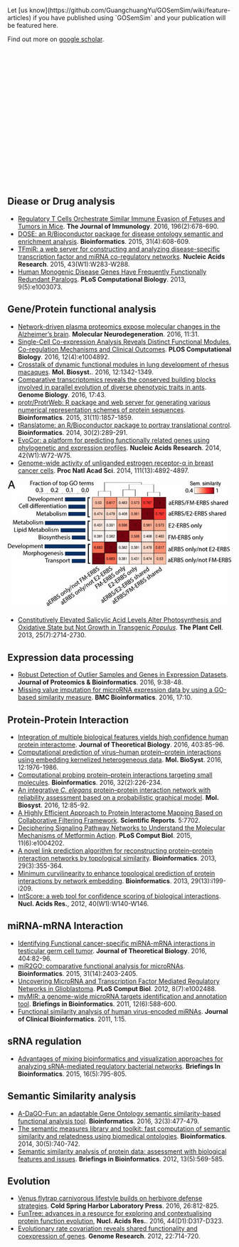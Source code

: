 <!-- AddToAny BEGIN -->
<div class="a2a_kit a2a_kit_size_32 a2a_default_style">
<a class="a2a_dd" href="//www.addtoany.com/share"></a>
<a class="a2a_button_facebook"></a>
<a class="a2a_button_twitter"></a>
<a class="a2a_button_google_plus"></a>
</div>
<script async src="//static.addtoany.com/menu/page.js"></script>
<!-- AddToAny END -->

<link rel="stylesheet" href="https://guangchuangyu.github.io/css/academicons.min.css">

<br>
Let [us know](https://github.com/GuangchuangYu/GOSemSim/wiki/feature-articles) if you have published using `GOSemSim` and your publication will be featured here.

<i class="fa fa-hand-o-right"></i> Find out more on [<i class="ai ai-google-scholar"></i> google scholar](https://scholar.google.com.hk/scholar?oi=bibs&hl=en&cites=9484177541993722322,17633835198940746971,18126401808149291947).

<link rel='stylesheet' href=https://guangchuangyu.github.io/resume/css/morris.css>
<script src='https://guangchuangyu.github.io/resume/css/jquery.min.js' type='text/javascript'></script>
<script src='https://guangchuangyu.github.io/resume/css/raphael-min.js' type='text/javascript'></script>
<script src='https://guangchuangyu.github.io/resume/css/morris-0.4.2.min.js' type='text/javascript'></script>


<style>
  .rChart {
    display: block;
    margin-left: auto; 
    margin-right: auto;
    width: 800px;
    height: 300px;
  }  
  </style>
<div id = 'chart1a5eb180bb3' class = 'rChart morris'></div>
<script type='text/javascript'>
    var chartParams = {
 "element": "chart1a5eb180bb3",
"width":            800,
"height":            300,
"xkey": "year",
"ykeys": [
 "cites" 
],
"data": [
 {
 "year": 2010,
"cites":              6,
"pubid": "tuHXwOkdijsC" 
},
{
 "year": 2011,
"cites":              9,
"pubid": "tuHXwOkdijsC" 
},
{
 "year": 2012,
"cites":             34,
"pubid": "tuHXwOkdijsC" 
},
{
 "year": 2013,
"cites":             40,
"pubid": "tuHXwOkdijsC" 
},
{
 "year": 2014,
"cites":             40,
"pubid": "tuHXwOkdijsC" 
},
{
 "year": 2015,
"cites":             45,
"pubid": "tuHXwOkdijsC" 
},
{
 "year": 2016,
"cites":             29,
"pubid": "tuHXwOkdijsC" 
} 
],
"id": "chart1a5eb180bb3",
"labels": "cites" 
},
      chartType = "Bar"
    new Morris[chartType](chartParams)
</script>

## Diease or Drug analysis
 
+ [Regulatory T Cells Orchestrate Similar Immune Evasion of Fetuses and Tumors in Mice](http://dx.doi.org/10.4049/jimmunol.1501834). **The Journal of Immunology**. 2016, 196(2):678-690.
+ [DOSE: an R/Bioconductor package for disease ontology semantic and enrichment analysis](http://bioinformatics.oxfordjournals.org/content/31/4/608.short). **Bioinformatics**. 2015, 31(4):608-609.
+ [TFmiR: a web server for constructing and analyzing disease-specific transcription factor and miRNA co-regulatory networks](http://nar.oxfordjournals.org/content/43/W1/W283.short). **Nucleic Acids Research**. 2015, 43(W1):W283-W288.
+ [Human Monogenic Disease Genes Have Frequently Functionally Redundant Paralogs](http://journals.plos.org/ploscompbiol/article?id=10.1371/journal.pcbi.1003073). **PLoS Computational Biology**. 2013, 9(5):e1003073.

## Gene/Protein functional analysis

+ [Network-driven plasma proteomics expose molecular changes in the Alzheimer’s brain](http://dx.doi.org/10.1186/s13024-016-0095-2). **Molecular Neurodegeneration**. 2016, 11:31.
+ [Single-Cell Co-expression Analysis Reveals Distinct Functional Modules, Co-regulation Mechanisms and Clinical Outcomes](http://dx.doi.org/10.1371/journal.pcbi.1004892). **PLOS Computational Biology**. 2016, 12(4):e1004892.
+ [Crosstalk of dynamic functional modules in lung development of rhesus macaques](http://dx.doi.org/10.1039/C5MB00881F>). **Mol. Biosyst.**. 2016, 12:1342-1349.
+ [Comparative transcriptomics reveals the conserved building blocks involved in parallel evolution of diverse phenotypic traits in ants](http://dx.doi.org/10.1186/s13059-016-0902-7). **Genome Biology**. 2016, 17:43.
+ [protr/ProtrWeb: R package and web server for generating various numerical representation schemes of protein sequences](http://bioinformatics.oxfordjournals.org/content/31/11/1857). **Bioinformatics**. 2015, 31(11):1857-1859.
+ [tRanslatome: an R/Bioconductor package to portray translational control](http://bioinformatics.oxfordjournals.org/content/30/2/289.short). **Bioinformatics**. 2014, 30(2):289-291.
+ [EvoCor: a platform for predicting functionally related genes using phylogenetic and expression profiles](https://nar.oxfordjournals.org/content/early/2014/05/21/nar.gku442.short). **Nucleic Acids Research**. 2014, 42(W1):W72-W75.
+ [Genome-wide activity of unliganded estrogen receptor-α in breast cancer cells](http://www.pnas.org/content/111/13/4892.short). **Proc Natl Acad Sci**. 2014, 111(13):4892-4897.

![](featured_img/2014PNAS.png)

+ [Constitutively Elevated Salicylic Acid Levels Alter Photosynthesis and Oxidative State but Not Growth in Transgenic *Populus*](http://www.plantcell.org/content/25/7/2714.short). **The Plant Cell**. 2013, 25(7):2714-2730.

## Expression data processing

+ [Robust Detection of Outlier Samples and Genes in Expression Datasets](http://dx.doi.org/10.4172/jpb.1000387). **Journal of Proteomics & Bioinformatics**. 2016, 9:38-48.
+ [Missing value imputation for microRNA expression data by using a GO-based similarity measure](http://dx.doi.org/10.1186/s12859-015-0853-0>). **BMC Bioinformatics**. 2016, 17:10.

## Protein-Protein Interaction

+ [Integration of multiple biological features yields high confidence human protein interactome](http://dx.doi.org.eproxy1.lib.hku.hk/10.1016/j.jtbi.2016.05.020>). **Journal of Theoretical Biology**. 2016, 403:85-96.
+ [Computational prediction of virus–human protein–protein interactions using embedding kernelized heterogeneous data](http://dx.doi.org/10.1039/C6MB00065G>). **Mol. BioSyst**. 2016, 12:1976-1986.
+ [Computational probing protein–protein interactions targeting small molecules](http://dx.doi.org/10.1093/bioinformatics/btv528>). **Bioinformatics**. 2016, 32(2):226-234.
+ [An integrative *C. elegans* protein–protein interaction network with reliability assessment based on a probabilistic graphical model](http://dx.doi.org/10.1039/C5MB00417A>). **Mol. Biosyst**. 2016, 12:85-92.
+ [A Highly Efficient Approach to Protein Interactome Mapping Based on Collaborative Filtering Framework](http://www.nature.com/articles/srep07702?WT.ec_id=SREP-20150113). **Scientific Reports**. 5:7702.
+ [Deciphering Signaling Pathway Networks to Understand the Molecular Mechanisms of Metformin Action](http://journals.plos.org/ploscompbiol/article?id=10.1371/journal.pcbi.1004202). **PLoS Comput Biol**. 2015, 11(6):e1004202.
+ [A novel link prediction algorithm for reconstructing protein–protein interaction networks by topological similarity](http://bioinformatics.oxfordjournals.org/content/29/3/355.short). **Bioinformatics**. 2013, 29(3):355-364.
+ [Minimum curvilinearity to enhance topological prediction of protein interactions by network embedding](http://bioinformatics.oxfordjournals.org/content/29/13/i199.short). **Bioinformatics**. 2013, 29(13):i199-i209.
+ [IntScore: a web tool for confidence scoring of biological interactions](https://nar.oxfordjournals.org/content/40/W1/W140.short). **Nucl. Acids Res.**, 2012, 40(W1):W140-W146.


## miRNA-mRNA Interaction

+ [Identifying Functional cancer-specific miRNA-mRNA interactions in testicular germ cell tumor](http://dx.doi.org/10.1016/j.jtbi.2016.05.026>). **Journal of Theoretical Biology**. 2016, 404:82-96.
+ [miR2GO: comparative functional analysis for microRNAs](http://bioinformatics.oxfordjournals.org/content/31/14/2403). **Bioinformatics**. 2015, 31(14):2403-2405.
+ [Uncovering MicroRNA and Transcription Factor Mediated Regulatory Networks in Glioblastoma](http://journals.plos.org/ploscompbiol/article?id=10.1371/journal.pcbi.1002488). **PLoS Comput Biol**. 2012, 8(7):e1002488.
+ [myMIR: a genome-wide microRNA targets identification and annotation tool](https://bib.oxfordjournals.org/content/12/6/588.short). **Briefings in Bioinformatics**. 2011, 12(6):588-600.
+ [Functional similarity analysis of human virus-encoded miRNAs](https://jclinbioinformatics.biomedcentral.com/articles/10.1186/2043-9113-1-15). **Journal of Clinical Bioinformatics**. 2011, 1:15.

## sRNA regulation

+ [Advantages of mixing bioinformatics and visualization approaches for analyzing sRNA-mediated regulatory bacterial networks](https://bib.oxfordjournals.org/content/early/2014/12/03/bib.bbu045.short). **Briefings In Bioinformatics**. 2015, 16(5):795-805.


## Semantic Similarity analysis

+ [A-DaGO-Fun: an adaptable Gene Ontology semantic similarity-based functional analysis tool](http://bioinformatics.oxfordjournals.org/content/32/3/477.short). **Bioinformatics**. 2016, 32(3):477-479.
+ [The semantic measures library and toolkit: fast computation of semantic similarity and relatedness using biomedical ontologies](http://bioinformatics.oxfordjournals.org/content/30/5/740.short). **Bioinformatics**. 2014, 30(5):740-742.
+ [Semantic similarity analysis of protein data: assessment with biological features and issues](https://bib.oxfordjournals.org/content/13/5/569.short). **Briefings in Bioinformatics**. 2012, 13(5):569-585.

## Evolution

+ [Venus flytrap carnivorous lifestyle builds on herbivore defense strategies](http://dx.doi.org/10.1101/gr.202200.115). **Cold Spring Harbor Laboratory Press**. 2016, 26:812-825.
+ [FunTree: advances in a resource for exploring and contextualising protein function evolution](http://dx.doi.org/10.1093/nar/gkv1274), **Nucl. Acids Res.**. 2016, 44(D1):D317-D323.
+ [Evolutionary rate covariation reveals shared functionality and coexpression of genes](http://genome.cshlp.org/content/22/4/714.short). **Genome Research**. 2012, 22:714-720.

